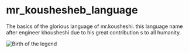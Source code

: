 # mr_koushesheb_language
The basics of the glorious language of mr.kousheshi. this language name after engineer khousheshi due to his great contribution s to all humanity.

![Birth of the legend](https://user-images.githubusercontent.com/79235311/144292929-b7e76f1e-9301-4fb7-99d7-6ab1f296935d.png)



